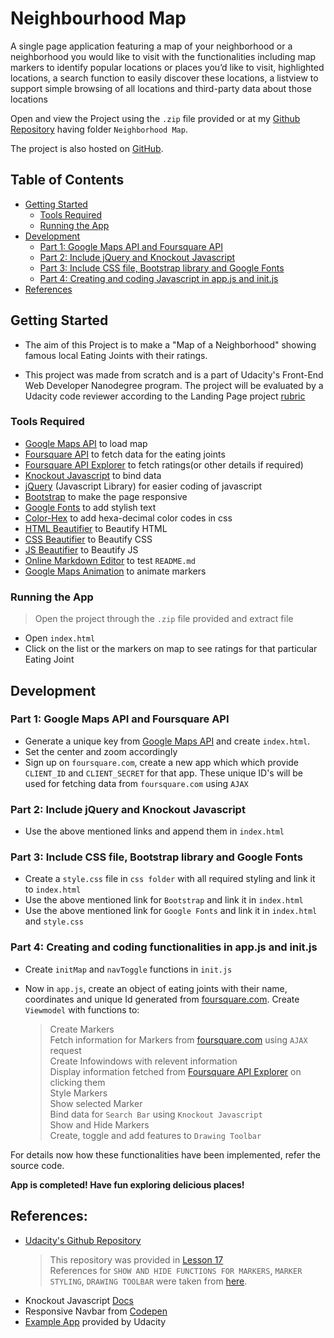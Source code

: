 # Neighbourhood Map

A single page application featuring a map of your neighborhood or a neighborhood you would like to visit with the functionalities including map markers to identify popular locations or places you’d like to visit, highlighted locations, a search function to easily discover these locations, a listview to support simple browsing of all locations and third-party data about those locations

Open and view the Project using the `.zip` file provided or at my [Github Repository](https://github.com/madhur-taneja/Front-End-Projects) having folder `Neighborhood Map`.

The project is also hosted on [GitHub](https://madhur-taneja.github.io/Neighborhood-Map/).

## Table of Contents

- [Getting Started](#getting-started)
	- [Tools Required](#tools-required)
  - [Running the App](#running-the-app)
- [Development](#development)
  - [Part 1: Google Maps API and Foursquare API](#part-1-google-maps-api-and-foursquare-api)
  - [Part 2: Include jQuery and Knockout Javascript](#part-2-include-jquery-and-knockout-javascript)
  - [Part 3: Include CSS file, Bootstrap library and Google Fonts](#part-3-include-css-file-bootstrap-library-and-google-fonts)
  - [Part 4: Creating and coding Javascript in app.js and init.js](#part-4-creating-and-coding-javascript-in-appjs-and-initjs)
- [References](#references)

## Getting Started

* The aim of this Project is to make a "Map of a Neighborhood" showing famous local Eating Joints with their ratings.

* This project was made from scratch and is a part of Udacity's Front-End Web Developer Nanodegree program. The project will be evaluated by a Udacity code reviewer according to the Landing Page project [rubric](https://review.udacity.com/#!/projects/2711658591/rubric)

### Tools Required

* [Google Maps API](https://developers.google.com/maps/web/) to load map
* [Foursquare API](https://foursquare.com/developers/app/XQ2I0ONGSSVL1DYQYSK2Q0ERIM5ASTRANA5FRG41HTTXVKQB) to fetch data for the eating joints
* [Foursquare API Explorer] to fetch ratings(or other details if required)
* [Knockout Javascript](http://knockoutjs.com/downloads/knockout-3.4.2.js) to bind data
* [jQuery](https://code.jquery.com/jquery-3.2.1.min.js) (Javascript Library) for easier coding of javascript
* [Bootstrap](https://maxcdn.bootstrapcdn.com/bootstrap/3.3.7/css/bootstrap.min.css) to make the page responsive
* [Google Fonts](https://fonts.google.com/specimen/Pacifico?selection.family=Pacifico) to add stylish text
* [Color-Hex](http://www.color-hex.com/) to add hexa-decimal color codes in css
* [HTML Beautifier](http://www.freeformatter.com/html-formatter.html) to Beautify HTML
* [CSS Beautifier](http://www.freeformatter.com/css-beautifier.html) to Beautify CSS
* [JS Beautifier](http://www.freeformatter.com/javascript-beautifier.html) to Beautify JS
* [Online Markdown Editor](http://dillinger.io/) to test `README.md`
* [Google Maps Animation](https://developers.google.com/maps/documentation/javascript/examples/marker-animations) to animate markers

### Running the App

> Open the project through the `.zip` file provided and extract file
  * Open `index.html`
  * Click on the list or the markers on map to see ratings for that particular Eating Joint

## Development

### Part 1: Google Maps API and Foursquare API
* Generate a unique key from [Google Maps API](https://developers.google.com/maps/web/) and create `index.html`.
* Set the center and zoom accordingly
* Sign up on `foursquare.com`, create a new app which which provide `CLIENT_ID` and `CLIENT_SECRET` for that app. These unique ID's will be used for fetching data from `foursquare.com` using `AJAX`

### Part 2: Include jQuery and Knockout Javascript
* Use the above mentioned links and append them in `index.html`

### Part 3: Include CSS file, Bootstrap library and Google Fonts
* Create a `style.css` file in `css folder` with all required styling and link it to `index.html`
* Use the above mentioned link for `Bootstrap` and link it in `index.html`
* Use the above mentioned link for `Google Fonts` and link it in `index.html` and `style.css`

### Part 4: Creating and coding functionalities in app.js and init.js
* Create `initMap` and `navToggle` functions in `init.js`

* Now in `app.js`, create an object of eating joints with their name, coordinates and unique Id generated from [foursquare.com]. Create `Viewmodel` with functions to:
  > Create Markers <br>
    Fetch information for Markers from [foursquare.com] using `AJAX` request <br>
    Create Infowindows with relevent information <br>
    Display information fetched from [Foursquare API Explorer] on clicking them <br>
    Style Markers <br>
    Show selected Marker <br>
    Bind data for `Search Bar` using `Knockout Javascript` <br>
    Show and Hide Markers <br>
    Create, toggle and add features to `Drawing Toolbar` <br>

For details now how these functionalities have been implemented, refer the source code. 

**App is completed! Have fun exploring delicious places!**

## References:
* [Udacity's Github Repository](https://github.com/udacity/ud864)
  > This repository was provided in [Lesson 17](https://classroom.udacity.com/nanodegrees/nd001/parts/e87c34bf-a9c0-415f-b007-c2c2d7eead73/modules/4fd8d440-9428-4de7-93c0-4dca17a36700/lessons/8304370457/concepts/83122494440923) <br>
  References for `SHOW AND HIDE FUNCTIONS FOR MARKERS`, `MARKER STYLING`, `DRAWING TOOLBAR` were taken from [here](https://github.com/udacity/ud864/blob/master/Project_Code_7_Drawing.html). <br>
* Knockout Javascript [Docs](http://knockoutjs.com/documentation/event-binding.html)
* Responsive Navbar from [Codepen](https://codepen.io/simoberny/pen/pJZJQY)
* [Example App](https://github.com/udacity/fend-office-hours/tree/master/Javascript%20Design%20Patterns/P5%20Project%20Overview) provided by Udacity 

[foursquare.com]: <https://foursquare.com/explore?mode=url&ne=28.596279%2C77.060477&q=Food&sw=28.585784%2C77.045778)>
[Foursquare API Explorer]: <https://developer.foursquare.com/docs/explore#req=venues/50d6d789498ee282996ddce4>
